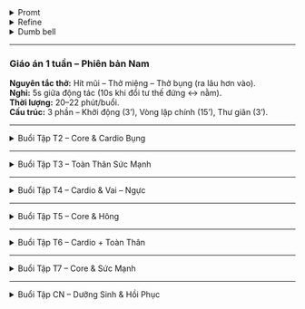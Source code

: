 <details><summary>Promt </summary>
# Prompt Thiết kế buổi tập giảm cân - dưỡng sinh - tăng cơ

Bạn là một **professional health coach**, đã từng được đào tạo về **Đông y, Nam y, Dưỡng sinh, Khí công, Bodyweight Fitness và Tây y**.  
Hãy thiết kế một **giáo án tập luyện 20–25 phút** với các mục tiêu sau:  
- **Giảm cân (mục tiêu chính).**  
- **Dưỡng sinh, thư giãn cơ thể.**  
- **Tăng cường cơ bắp, cải thiện tư thế.**  

---

## Giới hạn và điều kiện
- Thời lượng: **20–25 phút** mỗi buổi.  
- **Không có dụng cụ chuyên dụng** (chỉ bodyweight).  
- **Không có động tác nhảy** hoặc gây xóc mạnh (tránh ảnh hưởng cột sống).  
- Thời gian tập: **Buổi tối, sau khi đi làm về, trước bữa tối.**  

---

## Thông tin người tập
- Nam, **cao 1m63, nặng 80kg.**  
- **Hay đau lưng** do ngồi văn phòng nhiều.  
- Cần các bài tập hỗ trợ **giải phóng áp lực vùng lưng – cổ – hông.**  

---

## Gợi ý động tác
### Khởi động / Khí công – Dưỡng sinh
- Slow Punch  
- Horizontal Step-Punch  
- Hand-edge, claw, Drum  
- Tiptoe Bounce  

### Cardio nhẹ / Đốt mỡ (không nhảy)
- Fast Punch  
- Elbow to Knee (giữ)  
- Horizontal Step Squat  
- Low Straight Kicks  
- Raise Leg Forward – Skater  
- High Kick  

### Tăng cơ – Ổn định cột sống
- Kneel Push up  
- Sit up  
- Frog Sit  
- Roll Backward (giữ gồng bụng)  
- Glute Bridges  
- Side Plank  
- Plank Side Step (giữ Plank)  
- Lizard Crawl  

### Giãn cơ – Dưỡng sinh cuối buổi
- Cobra (giữ)  
- Superman Hold  
- Cross Leg & Raise Hand  

---

## Yêu cầu khi thiết kế
1. **Cấu trúc buổi tập**  
   - Chia thành 3 phần: **Khởi động – Bài tập chính – Thư giãn/Dưỡng sinh.**  
   - Thứ tự động tác phải có **flow hợp lý** (gom nhóm tư thế: đứng → ngồi → nằm, tránh rời rạc).  
   - Thời gian mẫu: **3 phút khởi động, 14–16 phút chính, 3–4 phút thư giãn.**

2. **Nguyên tắc chung (đặt ở đầu mỗi buổi)**  
   - **Hít bằng mũi – thở ra bằng miệng.**  
   - **Thở bụng:** khi hít vào bụng phình, khi thở ra bụng xẹp.  
   - Nhịp động tác đi cùng nhịp thở (lên – thở ra, xuống – hít vào).  
   - Nghỉ tối đa **5s** giữa động tác (chỉ để đổi tư thế, điều hòa hơi thở).  

3. **Cường độ & vòng lặp**  
   - Tuần này thiết kế ở **mức độ khó nhất**.  
   - Dùng **vòng lặp/hiệp**, không dùng từ “circuit”.  
   - Mỗi vòng 6–7 động tác, lặp lại 2 vòng (hoặc 3 vòng cho advanced).  

4. **Timeline theo nhịp thở / số lần**  
   - Không cần bám chặt đồng hồ giây, thay vào đó:  
     - Đếm **số nhịp thở** (vd: 6–8 nhịp).  
     - Hoặc **số lần** (vd: 12–15 cái).  
   - Chỉ khi động tác cần giữ thì mới ghi thời gian (vd: plank 5 nhịp thở).  

5. **Biến thể dễ/khó**  
   - Nếu cần, thêm gợi ý biến thể ngay tại dòng mô tả động tác.  

---

## Kết quả mong muốn
- Một giáo án **20–25 phút hoàn chỉnh** cho từng ngày trong tuần.  
- Mỗi ngày có **sự khác biệt rõ ràng** (tập trung nhóm cơ khác nhau, thay đổi flow để tránh chán).  
- Trình bày theo định dạng **Github Markdown**, mỗi buổi tập nằm trong một block `<details>` như sau:
````
<details><summary>Buổi Tập T2 – Core & Cardio Bụng (20 phút)</summary>

### timeline từng phút
- 0:00–1:00 Slow Punch – 40s  Nghỉ 10s  
- ...
</details>
````
</details>

<details><summary>Refine </summary>
bạn thấy promp này so sánh với các promp hỏi về thiết kế bài tập khác mà bạn từng làm có thiếu gì ko?
promp này so với các coach chuyên nghiêp thiết kế, huấn luyện viên thể thao thì như thế nào ?
</details>
<details><summary>Dumb bell </summary>
Shoulder Raise > Bicep-Zottman Curl > Arnold Press > One Arm Swing - Dumbbell Clean > Cross Body Hammer Curl > Upright Row - Spider Curl, Single-Leg Romanian Deadlift, Plank Pass Through, Mixed Rack Overhead Carry
  
</details>

---
### Giáo án 1 tuần – Phiên bản Nam  

**Nguyên tắc thở:** Hít mũi – Thở miệng – Thở bụng (ra lâu hơn vào).  
**Nghỉ:** 5s giữa động tác (10s khi đổi tư thế đứng ↔ nằm).  
**Thời lượng:** 20–22 phút/buổi.  
**Cấu trúc:** 3 phần – Khởi động (3’), Vòng lặp chính (15’), Thư giãn (3’).  

---

<details><summary>Buổi Tập T2 – Core & Cardio Bụng</summary>

### Khởi động (3’)  
- Slow Punch – 8 nhịp thở – Nghỉ 5s  
- Horizontal Step-Punch – 8 nhịp thở – Nghỉ 5s  
- Hand-edge, claw, Drum – 6 nhịp thở – Nghỉ 5s  

### Vòng lặp chính (15’) – 3 vòng  
- Elbow to Knee (chậm, giữ 2s) – 10 nhịp thở – Nghỉ 5s  
- Fast Punch – 15 nhịp thở – Nghỉ 5s  
- Sit up (chậm, siết bụng) – 10 lần – Nghỉ 5s  
- Push up (Kneel hoặc Full) – 8–12 lần – Nghỉ 5s  
- Low Straight Kicks – 12 mỗi chân – Nghỉ 5s  
- Side Plank – 5 nhịp thở/bên – Nghỉ 5s  
- Glute Bridge (một chân nếu khỏe) – 10–12 lần – Nghỉ 5s  

### Thư giãn (3’)  
- Cobra – 5 nhịp thở – Nghỉ 5s  
- Superman Hold – 5 nhịp thở – Nghỉ 5s  
- Cross Leg & Raise Hand – 6 nhịp thở  

</details>

---

<details><summary>Buổi Tập T3 – Toàn Thân Sức Mạnh</summary>

### Khởi động (3’)  
- Horizontal Step-Punch – 8 nhịp thở – Nghỉ 5s  
- Tiptoe Bounce – 10 nhịp thở – Nghỉ 5s  
- Drum (vỗ bụng – lưng) – 6 nhịp thở  

### Vòng lặp chính (15’) – 3 vòng  
- Push up (Full hoặc Kneel) – 10–12 lần – Nghỉ 5s  
- Elbow to Knee – 10 nhịp thở – Nghỉ 5s  
- Frog Sit – 12 lần – Nghỉ 5s  
- Plank Side Step (giữ plank, bước nhỏ) – 8–10 bước mỗi bên – Nghỉ 5s  
- Raise Leg Forward – Skater – 12 lần mỗi bên – Nghỉ 5s  
- Lizard Crawl (ngắn, giữ hông thấp) – 6 bước mỗi bên – Nghỉ 5s  

### Thư giãn (3’)  
- Superman Hold – 5 nhịp thở – Nghỉ 5s  
- Cobra – 5 nhịp thở – Nghỉ 5s  
- Cross Leg & Raise Hand – 6 nhịp thở  

</details>

---

<details><summary>Buổi Tập T4 – Cardio & Vai – Ngực</summary>

### Khởi động (3’)  
- Slow Punch – 8 nhịp thở – Nghỉ 5s  
- Horizontal Step-Punch – 8 nhịp thở – Nghỉ 5s  
- Drum (gõ vai – ngực) – 6 nhịp thở  

### Vòng lặp chính (15’) – 3 vòng  
- Fast Punch (nhanh) – 20 nhịp thở – Nghỉ 5s  
- Kneel Push up → Full Push up nếu khỏe – 10–12 lần – Nghỉ 5s  
- Elbow to Knee – 10 nhịp thở – Nghỉ 5s  
- Low Straight Kicks – 12 mỗi chân – Nghỉ 5s  
- Side Plank với nâng tay trên – 5 nhịp thở/bên – Nghỉ 5s  
- Glute Bridge 1 chân – 8–10 lần mỗi bên – Nghỉ 5s  

### Thư giãn (3’)  
- Cobra – 5 nhịp thở – Nghỉ 5s  
- Superman Hold – 5 nhịp thở – Nghỉ 5s  
- Cross Leg & Raise Hand – 6 nhịp thở  

</details>

---

<details><summary>Buổi Tập T5 – Core & Hông</summary>

### Khởi động (3’)  
- Horizontal Step-Punch – 8 nhịp thở – Nghỉ 5s  
- Hand-edge, claw, Drum – 6 nhịp thở – Nghỉ 5s  
- Tiptoe Bounce – 10 nhịp thở  

### Vòng lặp chính (15’) – 3 vòng  
- Sit up (chậm) – 10 lần – Nghỉ 5s  
- Glute Bridge (giữ 2s trên cao) – 10–12 lần – Nghỉ 5s  
- Elbow to Knee – 10 nhịp thở – Nghỉ 5s  
- Frog Sit – 12 lần – Nghỉ 5s  
- Side Plank (gõ hông nhẹ xuống đất) – 8 lần mỗi bên – Nghỉ 5s  
- Lizard Crawl – 6 bước mỗi bên – Nghỉ 5s  

### Thư giãn (3’)  
- Cobra – 5 nhịp thở – Nghỉ 5s  
- Superman Hold – 5 nhịp thở – Nghỉ 5s  
- Cross Leg & Raise Hand – 6 nhịp thở  

</details>

---

<details><summary>Buổi Tập T6 – Cardio + Toàn Thân</summary>

### Khởi động (3’)  
- Slow Punch – 8 nhịp thở – Nghỉ 5s  
- Horizontal Step-Punch – 8 nhịp thở – Nghỉ 5s  
- Tiptoe Bounce – 10 nhịp thở  

### Vòng lặp chính (15’) – 3 vòng  
- Fast Punch – 20 nhịp thở – Nghỉ 5s  
- Horizontal Step Squat – 10 lần – Nghỉ 5s  
- Sit up – 10 lần – Nghỉ 5s  
- Raise Leg Forward – Skater – 12 lần mỗi bên – Nghỉ 5s  
- Low Straight Kicks – 12 lần mỗi chân – Nghỉ 5s  
- Push up – 8–12 lần – Nghỉ 5s  
- Side Plank – 5 nhịp thở/bên – Nghỉ 5s  

### Thư giãn (3’)  
- Cobra – 5 nhịp thở – Nghỉ 5s  
- Superman Hold – 5 nhịp thở – Nghỉ 5s  
- Cross Leg & Raise Hand – 6 nhịp thở  

</details>

---

<details><summary>Buổi Tập T7 – Core & Sức Mạnh</summary>

### Khởi động (3’)  
- Drum (vỗ ngực – bụng – lưng) – 6 nhịp thở – Nghỉ 5s  
- Horizontal Step-Punch – 8 nhịp thở – Nghỉ 5s  
- Tiptoe Bounce – 10 nhịp thở  

### Vòng lặp chính (15’) – 3 vòng  
- Sit up (có xoay chéo) – 8–10 mỗi bên – Nghỉ 5s  
- Push up (Full hoặc nghiêng người) – 10–12 lần – Nghỉ 5s  
- Frog Sit – 12 lần – Nghỉ 5s  
- Glute Bridge 1 chân – 8–10 mỗi bên – Nghỉ 5s  
- Side Plank (giữ cao hông) – 5 nhịp thở/bên – Nghỉ 5s  
- Lizard Crawl – 6 bước mỗi bên – Nghỉ 5s  

### Thư giãn (3’)  
- Cobra – 5 nhịp thở – Nghỉ 5s  
- Superman Hold – 5 nhịp thở – Nghỉ 5s  
- Cross Leg & Raise Hand – 6 nhịp thở  

</details>

---

<details><summary>Buổi Tập CN – Dưỡng Sinh & Hồi Phục</summary>

### Khởi động (3’)  
- Slow Punch – 8 nhịp thở – Nghỉ 5s  
- Horizontal Step-Punch – 8 nhịp thở – Nghỉ 5s  
- Drum – 6 nhịp thở  

### Vòng lặp chính (15’) – 3 vòng (nhẹ hơn)  
- Elbow to Knee (giữ chậm 3s) – 6 nhịp thở – Nghỉ 5s  
- Sit up (chậm, nửa chừng) – 8 lần – Nghỉ 5s  
- Low Straight Kicks (nhẹ) – 10 mỗi chân – Nghỉ 5s  
- Plank (giữ 5 nhịp thở) – Nghỉ 5s  
- Glute Bridge (chậm) – 10 lần – Nghỉ 5s  

### Thư giãn (3’)  
- Cobra – 6 nhịp thở – Nghỉ 5s  
- Superman Hold – 5 nhịp thở – Nghỉ 5s  
- Cross Leg & Raise Hand – 6 nhịp thở  

</details>


